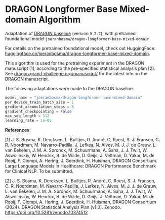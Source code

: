# DRAGON Longformer Base Mixed-domain Algorithm

Adaptation of [DRAGON baseline](https://github.com/DIAGNijmegen/dragon_baseline) (version `0.2.1`), with pretrained foundational model `joeranbosma/dragon-longformer-base-mixed-domain`.

For details on the pretrained foundational model, check out HuggingFace: [huggingface.co/joeranbosma/dragon-longformer-base-mixed-domain](https://huggingface.co/joeranbosma/dragon-longformer-base-mixed-domain).

This algorithm is used for the pretraining experiment in the DRAGON manuscript [1], according to the pre-specified statistical analysis plan [2]. See [dragon.grand-challenge.org/manuscript/](https://dragon.grand-challenge.org/manuscript/) for the latest info on the DRAGON manuscript.

The following adaptations were made to the DRAGON baseline:

```python
model_name = "joeranbosma/dragon-longformer-base-mixed-domain"
per_device_train_batch_size = 1
gradient_accumulation_steps = 8
gradient_checkpointing = False
max_seq_length = 512
learning_rate = 1e-05
```


**References:**

[1] J. S. Bosma, K. Dercksen, L. Builtjes, R. André, C, Roest, S. J. Fransen, C. R. Noordman, M. Navarro-Padilla, J. Lefkes, N. Alves, M. J. J. de Grauw, L. van Eekelen, J. M. A. Spronck, M. Schuurmans, A. Saha, J. J. Twilt, W. Aswolinskiy, W. Hendrix, B. de Wilde, D. Geijs, J. Veltman, D. Yakar, M. de Rooij, F. Ciompi, A. Hering, J. Geerdink, H. Huisman, DRAGON Consortium. Large Language Models in Healthcare: DRAGON Performance Benchmark for Clinical NLP. To be submitted.

[2] J. S. Bosma, K. Dercksen, L. Builtjes, R. André, C, Roest, S. J. Fransen, C. R. Noordman, M. Navarro-Padilla, J. Lefkes, N. Alves, M. J. J. de Grauw, L. van Eekelen, J. M. A. Spronck, M. Schuurmans, A. Saha, J. J. Twilt, W. Aswolinskiy, W. Hendrix, B. de Wilde, D. Geijs, J. Veltman, D. Yakar, M. de Rooij, F. Ciompi, A. Hering, J. Geerdink, H. Huisman, DRAGON Consortium (2024). DRAGON Statistical Analysis Plan (v1.0). Zenodo. https://doi.org/10.5281/zenodo.10374512

